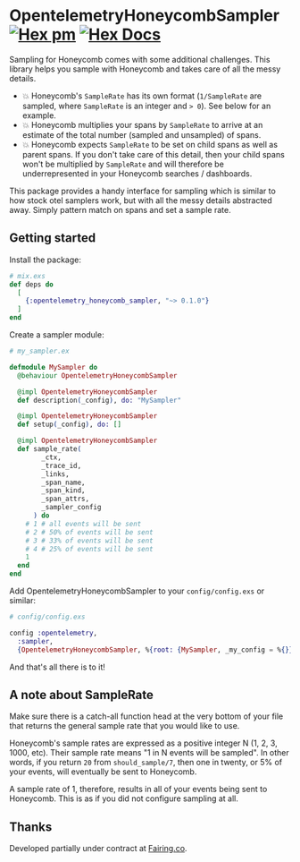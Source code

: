 # OpentelemetryHoneycombSampler [![Hex pm](http://img.shields.io/hexpm/v/opentelemetry_honeycomb_sampler.svg?style=flat)](https://hex.pm/packages/opentelemetry_honeycomb_sampler) [![Hex Docs](https://img.shields.io/badge/hex-docs-lightgreen.svg)](https://hexdocs.pm/opentelemetry_honeycomb_sampler)

<!-- MDOC !-->

Sampling for Honeycomb comes with some additional challenges. This library helps you sample with Honeycomb and takes care of all the messy details.

- 💥 Honeycomb's `SampleRate` has its own format (`1/SampleRate` are sampled, where `SampleRate` is an integer and `> 0`). See below for an example.
- 💥 Honeycomb multiplies your spans by `SampleRate` to arrive at an estimate of the total number (sampled and unsampled) of spans.
- 💥 Honeycomb expects `SampleRate` to be set on child spans as well as parent spans. If you don't take care of this detail, then your child spans won't be multiplied by `SampleRate` and will therefore be underrepresented in your Honeycomb searches / dashboards.

This package provides a handy interface for sampling which is similar to how stock otel samplers work, but with all the messy details abstracted away. Simply pattern match on spans and set a sample rate.

## Getting started

Install the package:

```elixir
# mix.exs
def deps do
  [
    {:opentelemetry_honeycomb_sampler, "~> 0.1.0"}
  ]
end
```

Create a sampler module:

```elixir
# my_sampler.ex

defmodule MySampler do
  @behaviour OpentelemetryHoneycombSampler

  @impl OpentelemetryHoneycombSampler
  def description(_config), do: "MySampler"

  @impl OpentelemetryHoneycombSampler
  def setup(_config), do: []

  @impl OpentelemetryHoneycombSampler
  def sample_rate(
        _ctx,
        _trace_id,
        _links,
        _span_name,
        _span_kind,
        _span_attrs,
        _sampler_config
      ) do
    # 1 # all events will be sent
    # 2 # 50% of events will be sent
    # 3 # 33% of events will be sent
    # 4 # 25% of events will be sent
    1
  end
end
```

Add OpentelemetryHoneycombSampler to your `config/config.exs` or similar:

```elixir
# config/config.exs

config :opentelemetry,
  :sampler,
  {OpentelemetryHoneycombSampler, %{root: {MySampler, _my_config = %{}}}}
```

And that's all there is to it!

## A note about SampleRate

Make sure there is a catch-all function head at the very bottom of your file that returns the general sample rate that you would like to use.

Honeycomb's sample rates are expressed as a positive integer N (1, 2, 3, 1000, etc). Their sample rate means "1 in N events will be sampled". In other words, if you return `20` from `should_sample/7`, then one in twenty, or 5% of your events, will eventually be sent to Honeycomb.

A sample rate of 1, therefore, results in all of your events being sent to Honeycomb. This is as if you did not configure sampling at all.

## Thanks

Developed partially under contract at [Fairing.co](https://fairing.co).

